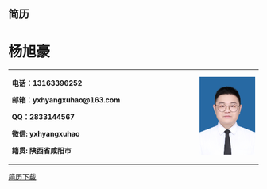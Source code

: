 ## 简历
<h1>杨旭豪</h1>
<table>
  <td width="75%">
    <p><b>电话：13163396252 </b></p>
    <p><b>邮箱：yxhyangxuhao@163.com </b></p>
    <p><b>QQ：2833144567 </b></p>
    <p><b>微信: yxhyangxuhao </b></p>
    <p><b>籍贯: 陕西省咸阳市 </b></p>
  </td>
  <td width="25%">
    <img src="/证件照.jpg" width="100%">
  </td>
</table>


<a href="/简历-杨旭豪-20220726(1).pdf">简历下载</a>
